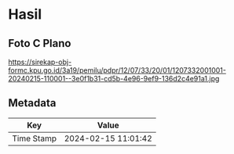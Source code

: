 # Hasil

## Foto C Plano

https://sirekap-obj-formc.kpu.go.id/3a19/pemilu/pdpr/12/07/33/20/01/1207332001001-20240215-110001--3e0f1b31-cd5b-4e96-9ef9-136d2c4e91a1.jpg


## Metadata

| Key        | Value               |
| ---------- | ------------------- |
| Time Stamp | 2024-02-15 11:01:42 |



